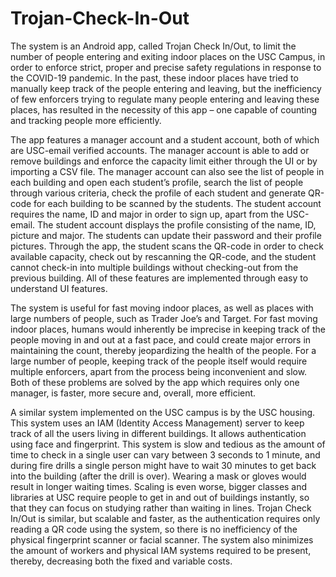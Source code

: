 # Trojan-Check-In-Out

The system is an Android app, called Trojan Check In/Out, to limit the number of people entering and exiting indoor places on the USC Campus, in order to enforce strict, proper and precise safety regulations in response to the COVID-19 pandemic. In the past, these indoor places have tried to manually keep track of the people entering and leaving, but the inefficiency of few enforcers trying to regulate many people entering and leaving these places, has resulted in the necessity of this app – one capable of counting and tracking people more efficiently.

The app features a manager account and a student account, both of which are USC-email verified accounts. The manager account is able to add or remove buildings and enforce the capacity limit either through the UI or by importing a CSV file. The manager account can also see the list of people in each building and open each student’s profile, search the list of people through various criteria, check the profile of each student and generate QR-code for each building to be scanned by the students. The student account requires the name, ID and major in order to sign up, apart from the USC-email. The student account displays the profile consisting of the name, ID, picture and major. The students can update their password and their profile pictures. Through the app, the student scans the QR-code in order to check available capacity, check out by rescanning the QR-code, and the student cannot check-in into multiple buildings without checking-out from the previous building. All of these features are implemented through easy to understand UI features.

The system is useful for fast moving indoor places, as well as places with large numbers of people, such as Trader Joe’s and Target. For fast moving indoor places, humans would inherently be imprecise in keeping track of the people moving in and out at a fast pace, and could create major errors in maintaining the count, thereby jeopardizing the health of the people. For a large number of people, keeping track of the people itself would require multiple enforcers, apart from the process being inconvenient and slow. Both of these problems are solved by the app which requires only one manager, is faster, more secure and, overall, more efficient.

A similar system implemented on the USC campus is by the USC housing. This system uses an IAM (Identity Access Management) server to keep track of all the users living in different buildings. It allows authentication using face and fingerprint. This system is slow and tedious as the amount of time to check in a single user can vary between 3 seconds to 1 minute, and during fire drills a single person might have to wait 30 minutes to get back into the building (after the drill is over). Wearing a mask or gloves would result in longer waiting times. Scaling is even worse, bigger classes and libraries at USC require people to get in and out of buildings instantly, so that they can focus on studying rather than waiting in lines. Trojan Check In/Out is similar, but scalable and faster, as the authentication requires only reading a QR code using the system, so there is no inefficiency of the physical fingerprint scanner or facial scanner. The system also minimizes the amount of workers and physical IAM systems required to be present, thereby, decreasing both the fixed and variable costs.

